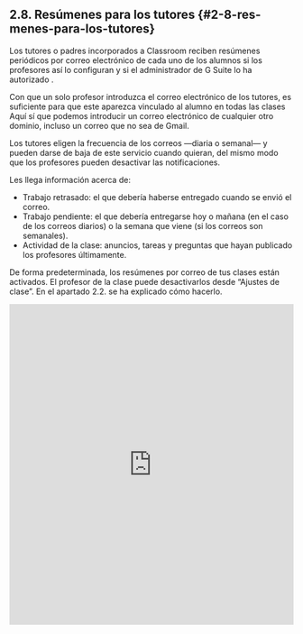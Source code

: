 ## 2.8\. Resúmenes para los tutores {#2-8-res-menes-para-los-tutores}

Los tutores o padres incorporados a Classroom reciben resúmenes periódicos por correo electrónico de cada uno de los alumnos si los profesores así lo configuran y si el administrador de G Suite lo ha autorizado .

Con que un solo profesor introduzca el correo electrónico de los tutores, es suficiente para que este aparezca vinculado al alumno en todas las clases Aquí sí que podemos introducir un correo electrónico de cualquier otro dominio, incluso un correo que no sea de Gmail.

Los tutores eligen la frecuencia de los correos —diaria o semanal— y pueden darse de baja de este servicio cuando quieran, del mismo modo que los profesores pueden desactivar las notificaciones.

Les llega información acerca de:

*   Trabajo retrasado: el que debería haberse entregado cuando se envió el correo.
*   Trabajo pendiente: el que debería entregarse hoy o mañana (en el caso de los correos diarios) o la semana que viene (si los correos son semanales).
*   Actividad de la clase: anuncios, tareas y preguntas que hayan publicado los profesores últimamente.

De forma predeterminada, los resúmenes por correo de tus clases están activados. El profesor de la clase puede desactivarlos desde “Ajustes de clase”. En el apartado 2.2\. se ha explicado cómo hacerlo.    

<iframe src="https://docs.google.com/presentation/d/e/2PACX-1vRhEcq_weGCec5O0SatypDK13v84zIFKug9NzEyu-y0_Y80G9pQF4JuA87hSOy_DzB8X0Zsu4iyvY50/embed?start=false&loop=false&delayms=3000" frameborder="0" width="100%" height="569" allowfullscreen="true" mozallowfullscreen="true" webkitallowfullscreen="true"></iframe>
